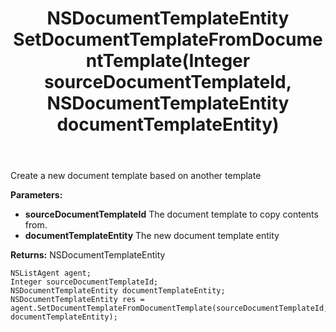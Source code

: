 ﻿---
uid: crmscript_ref_NSListAgent_SetDocumentTemplateFromDocumentTemplate
title: NSDocumentTemplateEntity SetDocumentTemplateFromDocumentTemplate(Integer sourceDocumentTemplateId, NSDocumentTemplateEntity documentTemplateEntity)
intellisense: NSListAgent.SetDocumentTemplateFromDocumentTemplate
keywords: NSListAgent, SetDocumentTemplateFromDocumentTemplate
so.topic: reference
---

Create a new document template based on another template

**Parameters:**
 - **sourceDocumentTemplateId** The document template to copy contents from.
 - **documentTemplateEntity** The new document template entity

**Returns:** NSDocumentTemplateEntity

```crmscript
NSListAgent agent;
Integer sourceDocumentTemplateId;
NSDocumentTemplateEntity documentTemplateEntity;
NSDocumentTemplateEntity res = agent.SetDocumentTemplateFromDocumentTemplate(sourceDocumentTemplateId, documentTemplateEntity);
```

